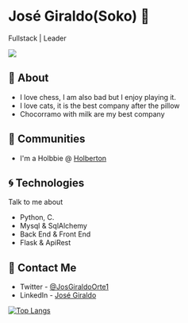 # José Giraldo(Soko) :panda_face:
Fullstack | Leader 

![](https://media.giphy.com/media/ayMW3eqvuP00o/giphy.gif)

## :sake: About
+ I love chess, I am also bad but I enjoy playing it.
+ I love cats, it is the best company after the pillow
+ Chocorramo with milk are my best company

## :beers: Communities
- I'm a Holbbie @ [Holberton](https://www.holbertonschool.com/co/en)

## :cyclone: Technologies
Talk to me about
- Python, C.
- Mysql & SqlAlchemy
- Back End & Front End
- Flask & ApiRest

## :post_office: Contact Me
- Twitter - [@JosGiraldoOrte1](https://twitter.com/JosGiraldoOrte1)
- LinkedIn - [José Giraldo](https://www.linkedin.com/in/jose-giraldo-ortega-5142021a1/)

[![Top Langs](https://github-readme-stats.vercel.app/api/top-langs/?username=blsoko&layout=compact)](https://github.com/blsoko/github-readme-stats)
